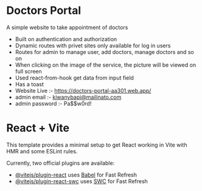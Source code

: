 # Doctors Portal

A simple website to take appointment of doctors

- Built on authentication and authorization
- Dynamic routes with privet sites only available for log in users
- Routes for admin to manage user, add doctors, manage doctors and so on
- When clicking on the image of the service, the picture will be viewed on full screen
- Used react-from-hook get data from input field
- Has a toast
- Website Live :- https://doctors-portal-aa301.web.app/
- admin email :- kiwanybapi@mailinato.com
- admin password :- Pa$$w0rd!

# React + Vite

This template provides a minimal setup to get React working in Vite with HMR and some ESLint rules.

Currently, two official plugins are available:

- [@vitejs/plugin-react](https://github.com/vitejs/vite-plugin-react/blob/main/packages/plugin-react/README.md) uses [Babel](https://babeljs.io/) for Fast Refresh
- [@vitejs/plugin-react-swc](https://github.com/vitejs/vite-plugin-react-swc) uses [SWC](https://swc.rs/) for Fast Refresh

